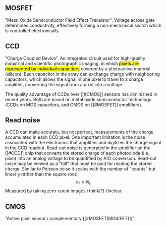 ## MOSFET
"Metal Oxide Semiconductor Field Effect Transistor". Voltage across gate determines conductivity, effectively forming a non-mechanical switch which is controlled electronically.


## CCD
"Charge Coupled Device". An integrated circuit used for high-quality industrial and scientific photographic imaging, in which <mark class="hltr-grey">pixels are represented by individual capacitors</mark> covered by a photoactive material (silicon). Each capacitor in the array can exchange charge with neighboring capacitors, which allows the signal in one pixel to travel to a charge amplifier, converting the signal from a pixel into a voltage.

The quality advantage of CCDs over [[#CMOS]] sensors has diminished in recent years. Both are based on metal oxide semiconductor technology (CCDs on MOS capacitors, and CMOS on [[#MOSFET]] amplifiers).


## Read noise
A CCD can make accurate, but not perfect, measurements of the charge accumulated in each CCD pixel.  One important limitation is the noise associated with the electronics that amplifies and digitizes the charge signal in the CCD readout. Read-out noise is generated in the amplifier on the [[#CCD]] chip that converts the stored charge of each photodiode (i.e., pixel) into an analog voltage to be quantified by A/D conversion. Read-out noise may be viewed as a "toll" that must be paid for reading the stored charge. Similar to Poisson noise it scales with the number of "counts" but linearly rather than the square root: $$\sigma_r = N_r$$Measured by taking zero-count images i think(?) Unclear.



## CMOS 
"Active pixel sensor / complementary [[#MOSFET|MOS(FET)]]". 


